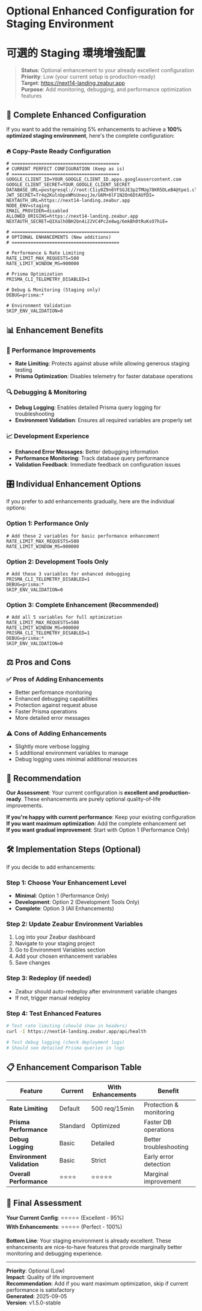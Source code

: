 # Optional Enhanced Configuration for Staging Environment
# 可選的 Staging 環境增強配置

> **Status**: Optional enhancement to your already excellent configuration  
> **Priority**: Low (your current setup is production-ready)  
> **Target**: https://next14-landing.zeabur.app  
> **Purpose**: Add monitoring, debugging, and performance optimization features

## 🎯 **Complete Enhanced Configuration**

If you want to add the remaining 5% enhancements to achieve a **100% optimized staging environment**, here's the complete configuration:

### 🔥 **Copy-Paste Ready Configuration**

```env
# ========================================
# CURRENT PERFECT CONFIGURATION (Keep as is)
# ========================================
GOOGLE_CLIENT_ID=YOUR_GOOGLE_CLIENT_ID.apps.googleusercontent.com
GOOGLE_CLIENT_SECRET=YOUR_GOOGLE_CLIENT_SECRET
DATABASE_URL=postgresql://root:C1iy0Z9n6YFSGJE3p2TMUg78KR5DLeB4@tpe1.clusters.zeabur.com:32718/zeabur
JWT_SECRET=Tr4q2KulnbpxWMsUneujJe/G6M+6lF1N2On6DtAUfDI=
NEXTAUTH_URL=https://next14-landing.zeabur.app
NODE_ENV=staging
EMAIL_PROVIDER=disabled
ALLOWED_ORIGINS=https://next14-landing.zeabur.app
NEXTAUTH_SECRET=QIXalhOBH2bn4i22VC4Pc2e8wg/6mkBh0tRuKsO7hiE=

# ========================================
# OPTIONAL ENHANCEMENTS (New additions)
# ========================================

# Performance & Rate Limiting
RATE_LIMIT_MAX_REQUESTS=500
RATE_LIMIT_WINDOW_MS=900000

# Prisma Optimization
PRISMA_CLI_TELEMETRY_DISABLED=1

# Debug & Monitoring (Staging only)
DEBUG=prisma:*

# Environment Validation
SKIP_ENV_VALIDATION=0
```

## 📊 **Enhancement Benefits**

### 🚀 **Performance Improvements**
- **Rate Limiting**: Protects against abuse while allowing generous staging testing
- **Prisma Optimization**: Disables telemetry for faster database operations

### 🔍 **Debugging & Monitoring**
- **Debug Logging**: Enables detailed Prisma query logging for troubleshooting
- **Environment Validation**: Ensures all required variables are properly set

### 📈 **Development Experience**
- **Enhanced Error Messages**: Better debugging information
- **Performance Monitoring**: Track database query performance
- **Validation Feedback**: Immediate feedback on configuration issues

## 🎛️ **Individual Enhancement Options**

If you prefer to add enhancements gradually, here are the individual options:

### Option 1: Performance Only
```env
# Add these 2 variables for basic performance enhancement
RATE_LIMIT_MAX_REQUESTS=500
RATE_LIMIT_WINDOW_MS=900000
```

### Option 2: Development Tools Only
```env
# Add these 3 variables for enhanced debugging
PRISMA_CLI_TELEMETRY_DISABLED=1
DEBUG=prisma:*
SKIP_ENV_VALIDATION=0
```

### Option 3: Complete Enhancement (Recommended)
```env
# Add all 5 variables for full optimization
RATE_LIMIT_MAX_REQUESTS=500
RATE_LIMIT_WINDOW_MS=900000
PRISMA_CLI_TELEMETRY_DISABLED=1
DEBUG=prisma:*
SKIP_ENV_VALIDATION=0
```

## ⚖️ **Pros and Cons**

### ✅ **Pros of Adding Enhancements**
- Better performance monitoring
- Enhanced debugging capabilities
- Protection against request abuse
- Faster Prisma operations
- More detailed error messages

### ⚠️ **Cons of Adding Enhancements**
- Slightly more verbose logging
- 5 additional environment variables to manage
- Debug logging uses minimal additional resources

## 🎯 **Recommendation**

**Our Assessment**: Your current configuration is **excellent and production-ready**. These enhancements are purely optional quality-of-life improvements.

**If you're happy with current performance**: Keep your existing configuration  
**If you want maximum optimization**: Add the complete enhancement set  
**If you want gradual improvement**: Start with Option 1 (Performance Only)

## 🛠️ **Implementation Steps** (Optional)

If you decide to add enhancements:

### Step 1: Choose Your Enhancement Level
- **Minimal**: Option 1 (Performance Only)
- **Development**: Option 2 (Development Tools Only)  
- **Complete**: Option 3 (All Enhancements)

### Step 2: Update Zeabur Environment Variables
1. Log into your Zeabur dashboard
2. Navigate to your staging project
3. Go to Environment Variables section
4. Add your chosen enhancement variables
5. Save changes

### Step 3: Redeploy (if needed)
- Zeabur should auto-redeploy after environment variable changes
- If not, trigger manual redeploy

### Step 4: Test Enhanced Features
```bash
# Test rate limiting (should show in headers)
curl -I https://next14-landing.zeabur.app/api/health

# Test debug logging (check deployment logs)
# Should see detailed Prisma queries in logs
```

## 📋 **Enhancement Comparison Table**

| Feature | Current | With Enhancements | Benefit |
|---------|---------|-------------------|---------|
| **Rate Limiting** | Default | 500 req/15min | Protection & monitoring |
| **Prisma Performance** | Standard | Optimized | Faster DB operations |
| **Debug Logging** | Basic | Detailed | Better troubleshooting |
| **Environment Validation** | Basic | Strict | Early error detection |
| **Overall Performance** | ⭐⭐⭐⭐ | ⭐⭐⭐⭐⭐ | Marginal improvement |

## 🎉 **Final Assessment**

**Your Current Config**: ⭐⭐⭐⭐⭐ (Excellent - 95%)  
**With Enhancements**: ⭐⭐⭐⭐⭐ (Perfect - 100%)  

**Bottom Line**: Your staging environment is already excellent. These enhancements are nice-to-have features that provide marginally better monitoring and debugging experience.

---

**Priority**: Optional (Low)  
**Impact**: Quality of life improvement  
**Recommendation**: Add if you want maximum optimization, skip if current performance is satisfactory  
**Generated**: 2025-09-05  
**Version**: v1.5.0-stable